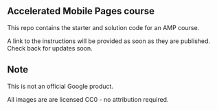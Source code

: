 ## Accelerated Mobile Pages course

This repo contains the starter and solution code for an AMP course.

A link to the instructions will be provided as soon as they are published. Check back for updates soon.

## Note

This is not an official Google product.

All images are are licensed CC0 - no attribution required.
